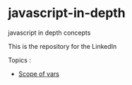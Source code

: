 # javascript-in-depth
javascript in depth concepts

This is the repository for the LinkedIn 

Topics :

* [Scope of vars](ScopeOfVariable/vars/vars.html)

